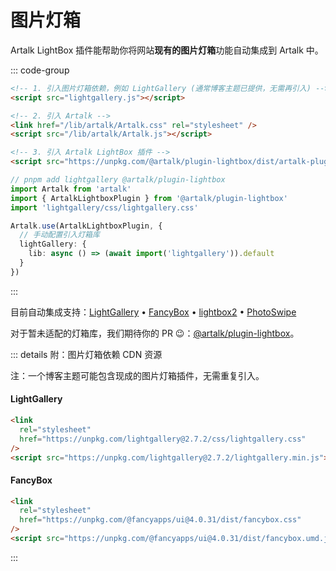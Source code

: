 # 图片灯箱

Artalk LightBox 插件能帮助你将网站**现有的图片灯箱**功能自动集成到 Artalk 中。

::: code-group

```html [浏览器引入]
<!-- 1. 引入图片灯箱依赖，例如 LightGallery (通常博客主题已提供，无需再引入) -->
<script src="lightgallery.js"></script>

<!-- 2. 引入 Artalk -->
<link href="/lib/artalk/Artalk.css" rel="stylesheet" />
<script src="/lib/artalk/Artalk.js"></script>

<!-- 3. 引入 Artalk LightBox 插件 -->
<script src="https://unpkg.com/@artalk/plugin-lightbox/dist/artalk-plugin-lightbox.js"></script>
```

```ts [Node 引入]
// pnpm add lightgallery @artalk/plugin-lightbox
import Artalk from 'artalk'
import { ArtalkLightboxPlugin } from '@artalk/plugin-lightbox'
import 'lightgallery/css/lightgallery.css'

Artalk.use(ArtalkLightboxPlugin, {
  // 手动配置引入灯箱库
  lightGallery: {
    lib: async () => (await import('lightgallery')).default
  }
})
```

:::

目前自动集成支持：[LightGallery](https://github.com/sachinchoolur/lightGallery) • [FancyBox](https://github.com/fancyapps/fancybox) • [lightbox2](https://github.com/lokesh/lightbox2) • [PhotoSwipe](https://photoswipe.com/)

对于暂未适配的灯箱库，我们期待你的 PR 😉：[@artalk/plugin-lightbox](https://github.com/ArtalkJS/Artalk/blob/master/ui/plugin-lightbox/src/main.ts)。

::: details 附：图片灯箱依赖 CDN 资源

注：一个博客主题可能包含现成的图片灯箱插件，无需重复引入。

#### LightGallery

```html
<link
  rel="stylesheet"
  href="https://unpkg.com/lightgallery@2.7.2/css/lightgallery.css"
/>
<script src="https://unpkg.com/lightgallery@2.7.2/lightgallery.min.js"></script>
```

#### FancyBox

```html
<link
  rel="stylesheet"
  href="https://unpkg.com/@fancyapps/ui@4.0.31/dist/fancybox.css"
/>
<script src="https://unpkg.com/@fancyapps/ui@4.0.31/dist/fancybox.umd.js"></script>
```

:::
